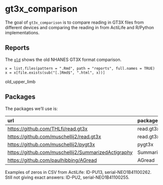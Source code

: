 
<!-- README.md is generated from README.Rmd. Please edit that file -->

gt3x\_comparison
================

<!-- badges: start -->
<!-- badges: end -->

The goal of `gt3x_comparison` is to compare reading in GT3X files from
different devices and comparing the reading in from ActiLife and
R/Python implementations.

Reports
-------

The [`old`](reports/old.html) shows the old NHANES GT3X format
comparison.

    x = list.files(pattern = ".Rmd", path = "reports", full.names = TRUE)
    x = x[file.exists(sub("[.]Rmd$", ".html", x))]

old\_upper\_limb

Packages
--------

The packages we’ll use is:

| url                                                                                                                               | package              |
|:----------------------------------------------------------------------------------------------------------------------------------|:---------------------|
| <a href="https://github.com/THLfi/read.gt3x" class="uri">https://github.com/THLfi/read.gt3x</a>                                   | read.gt3x            |
| <a href="https://github.com/muschellij2/read.gt3x" class="uri">https://github.com/muschellij2/read.gt3x</a>                       | read.gt3x            |
| <a href="https://github.com/muschellij2/pygt3x" class="uri">https://github.com/muschellij2/pygt3x</a>                             | pygt3x               |
| <a href="https://github.com/muschellij2/SummarizedActigraphy" class="uri">https://github.com/muschellij2/SummarizedActigraphy</a> | SummarizedActigraphy |
| <a href="https://github.com/paulhibbing/AGread" class="uri">https://github.com/paulhibbing/AGread</a>                             | AGread               |

Examples of zeros in CSV from ActiLife: ID-PU13, serial-NEO1B41100262.
Still not giving exact answers: ID-PU2, serial-NEO1B41100255.
